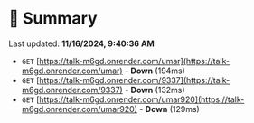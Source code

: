 # 📖 Summary
Last updated: **11/16/2024, 9:40:36 AM**

- `GET` [https://talk-m6gd.onrender.com/umar](https://talk-m6gd.onrender.com/umar) - **Down** (194ms)
- `GET` [https://talk-m6gd.onrender.com/9337](https://talk-m6gd.onrender.com/9337) - **Down** (132ms)
- `GET` [https://talk-m6gd.onrender.com/umar920](https://talk-m6gd.onrender.com/umar920) - **Down** (129ms)
